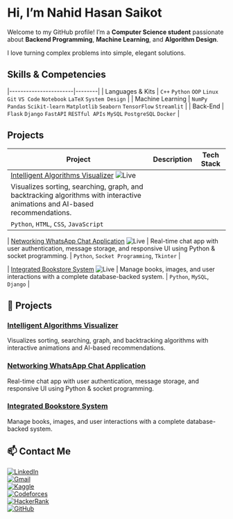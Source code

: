 # Hi, I’m Nahid Hasan Saikot

Welcome to my GitHub profile! I’m a **Computer Science student** passionate about **Backend Programming**, **Machine Learning**, and **Algorithm Design**.  

I love turning complex problems into simple, elegant solutions.


## Skills & Competencies

|-----------------------|--------|
| Languages & Kits      | `C++` `Python` `OOP` `Linux` `Git` `VS Code` `Notebook` `LaTeX` `System Design` |
| Machine Learning      | `NumPy` `Pandas` `Scikit-learn` `Matplotlib` `Seaborn` `TensorFlow` `Streamlit` |
| Back-End              | `Flask` `Django` `FastAPI` `RESTful APIs` `MySQL` `PostgreSQL` `Docker` |


## Projects

| Project | Description | Tech Stack |
|--------|------------|-----------|
| [Intelligent Algorithms Visualizer](https://github.com/nahiiiiid/intelligent-algorithms-visualizer) ![Live](https://img.shields.io/badge/Live-Online-green) 
| Visualizes sorting, searching, graph, and backtracking algorithms with interactive animations and AI-based recommendations. 
| `Python`, `HTML`, `CSS`, `JavaScript` |

| [Networking WhatsApp Chat Application](https://github.com/nahiiiiid/networking-chat-app) ![Live](https://img.shields.io/badge/Live-Online-green) 
| Real-time chat app with user authentication, message storage, and responsive UI using Python & socket programming. 
| `Python`, `Socket Programming`, `Tkinter` |

| [Integrated Bookstore System](https://github.com/nahiiiiid/read-relax-bookstore) ![Live](https://img.shields.io/badge/Live-Online-green) 
| Manage books, images, and user interactions with a complete database-backed system. 
| `Python`, `MySQL`, `Django` |



## 🚀 Projects

### [Intelligent Algorithms Visualizer](https://github.com/nahiiiiid/intelligent-algorithms-visualizer)  
Visualizes sorting, searching, graph, and backtracking algorithms with interactive animations and AI-based recommendations.

### [Networking WhatsApp Chat Application](https://github.com/nahiiiiid/networking-chat-app)  
Real-time chat app with user authentication, message storage, and responsive UI using Python & socket programming.

### [Integrated Bookstore System](https://github.com/nahiiiiid/read-relax-bookstore)  
Manage books, images, and user interactions with a complete database-backed system.



## 📫 Contact Me

[![LinkedIn](https://img.shields.io/badge/LinkedIn-0A66C2?style=flat-square&logo=linkedin&logoColor=white)](https://www.linkedin.com/in/nahidhasansaikot/)  
[![Gmail](https://img.shields.io/badge/Gmail-D14836?style=flat-square&logo=gmail&logoColor=white)](mailto:nahid@example.com)  
[![Kaggle](https://img.shields.io/badge/Kaggle-20BEFF?style=flat-square&logo=kaggle&logoColor=white)](https://www.kaggle.com/nahidhasansaikot)  
[![Codeforces](https://img.shields.io/badge/Codeforces-1F8ACB?style=flat-square&logo=codeforces&logoColor=white)](https://codeforces.com/profile/nahiiiiid)  
[![HackerRank](https://img.shields.io/badge/HackerRank-2EC866?style=flat-square&logo=hackerrank&logoColor=white)](https://www.hackerrank.com/nahidhasansaikot)  
[![GitHub](https://img.shields.io/badge/GitHub-181717?style=flat-square&logo=github&logoColor=white)](https://github.com/nahiiiiid)











